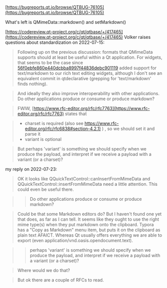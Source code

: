 
[https://bugreports.qt.io/browse/QTBUG-76105](https://bugreports.qt.io/browse/QTBUG-76105)

What's left is QMimeData::markdown() and setMarkdown()


[https://codereview.qt-project.org/c/qt/qtbase/+/417465](https://codereview.qt-project.org/c/qt/qtbase/+/417465)
Volker raises questions about standardization on 2022-07-15:

> Following up on the previous discussion: formats that QMimeData supports
> should at least be useful within a Qt application. For widgets, that seems to
> be the case since 
> [56f0ebfe860e440dcbba8997f44836debc901119](https://codereview.qt-project.org/q/commit:56f0ebfe860e440dcbba8997f44836debc901119)
> added support for text/markdown to our rich text editing widgets, although I
> don't see an equivalent commit in qtdeclarative (grepping for 'text/markdown'
> finds nothing).

> And ideally they also improve interoperability with other applications. Do
> other applications produce or consume or produce markdown?

> FWIW, 
> [https://www.rfc-editor.org/rfc/rfc7763](https://www.rfc-editor.org/rfc/rfc7763)
> states that

> - charset is required (also see 
>   [https://www.rfc-editor.org/rfc/rfc6838#section-4.2.1)](https://www.rfc-editor.org/rfc/rfc6838#section-4.2.1)
>   ) , so we should set it and parse it
> - variant is optional

> But perhaps 'variant' is something we should specify when we produce the
> payload, and interpret if we receive a payload with a variant (or a charset)?

my reply on 2022-07-23:

> OK it looks like QQuickTextControl::canInsertFromMimeData and
> QQuickTextControl::insertFromMimeData need a little attention. This could even
> be useful there.

> > Do other applications produce or consume or produce markdown?

> Could be that some Markdown editors do? But I haven't found one yet that
> does, as far as I can tell. It seems like they ought to use the right mime
> type(s) when they put markdown onto the clipboard. Typora has a "Copy as
> Markdown" menu item, but puts it on the clipboard as plain text AFAICT. Whereas
> Qt usually offers everything we are able to export (even
> application/vnd.oasis.opendocument.text).

> > perhaps 'variant' is something we should specify when we produce the
> > payload, and interpret if we receive a payload with a variant (or a charset)?

> Where would we do that?

> But ok there are a couple of RFCs to read.

